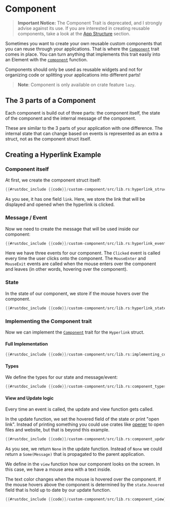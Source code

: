 # Component

> **Important Notice:** The Component Trait is deprecated, and I strongly advise against its use. If you are interested in creating reusable components, take a look at the [App Structure](./../app_structure) section.

Sometimes you want to create your own reusable custom components that you can reuse through your applications.
That is where the [`Component`](https://docs.rs/iced/latest/iced/widget/trait.Component.html) trait comes in place. You can turn anything that implements this trait easily into an Element with the [`component`](https://docs.rs/iced/latest/iced/widget/fn.component.html) function.

Components should only be used as reusable widgets and not for organizing code or splitting your applications into different parts!

> **Note**: Component is only available on crate feature `lazy`.

## The 3 parts of a Component
Each component is build out of three parts: the component itself, the state of the component and the internal message of the component.

These are similar to the 3 parts of your application with one difference. The internal state that can change based on events is represented as an extra a struct, not as the component struct itself.

## Creating a Hyperlink Example
### Component itself
At first, we create the component struct itself:
```rust 
{{#rustdoc_include {{code}}/custom-component/src/lib.rs:hyperlink_struct}}
```

As you see, it has one field `link`. Here, we store the link that will be displayed and opened when the hyperlink is clicked.

### Message / Event
Now we need to create the message that will be used inside our component:
```rust 
{{#rustdoc_include {{code}}/custom-component/src/lib.rs:hyperlink_event}}
```
Here we have three events for our component. The `Clicked` event is called every time the user clicks onto the component. 
The `MouseEnter` and `MouseExit` events are called when the mouse enters over the component and leaves (in other words, hovering over the component).

### State
In the state of our component, we store if the mouse hovers over the component.
```rust 
{{#rustdoc_include {{code}}/custom-component/src/lib.rs:hyperlink_state}}
```

### Implementing the Component trait
Now we can implement the [`Component`](https://docs.rs/iced/latest/iced/widget/trait.Component.html) trait for the `Hyperlink` struct.

#### Full Implementation
```rust 
{{#rustdoc_include {{code}}/custom-component/src/lib.rs:implementing_component}}
```

#### Types
We define the types for our state and message/event:
```rust 
{{#rustdoc_include {{code}}/custom-component/src/lib.rs:component_types}}
```

#### View and Update logic
Every time an event is called, the update and view function gets called.

In the update function, we set the hovered field of the state or print "open link". 
Instead of printing something you could use crates like [opener](https://docs.rs/opener/latest/opener/) to open files and website, but that is beyond this example.

```rust 
{{#rustdoc_include {{code}}/custom-component/src/lib.rs:component_update}}
```

As you see, we return `None` in the update function. Instead of `None` we could return a `Some(Message)` that is propagated to the parent application.

We define in the `view` function how our component looks on the screen.
In this case, we have a mouse area with a text inside.

The text color changes when the mouse is hovered over the component. 
If the mouse hovers above the component is determined by the `state.hovered` field that is hold up to date by our update function.
```rust 
{{#rustdoc_include {{code}}/custom-component/src/lib.rs:component_view}}
```
